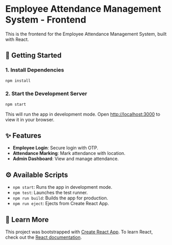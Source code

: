 # Employee Attendance Management System - Frontend

This is the frontend for the Employee Attendance Management System, built with React.

## 🚀 Getting Started

### 1. Install Dependencies
```bash
npm install
```

### 2. Start the Development Server
```bash
npm start
```
This will run the app in development mode.
Open [http://localhost:3000](http://localhost:3000) to view it in your browser.

## ✨ Features

- **Employee Login**: Secure login with OTP.
- **Attendance Marking**: Mark attendance with location.
- **Admin Dashboard**: View and manage attendance.

## ⚙️ Available Scripts

- `npm start`: Runs the app in development mode.
- `npm test`: Launches the test runner.
- `npm run build`: Builds the app for production.
- `npm run eject`: Ejects from Create React App.

## 📄 Learn More

This project was bootstrapped with [Create React App](https://github.com/facebook/create-react-app).
To learn React, check out the [React documentation](https://reactjs.org/).
